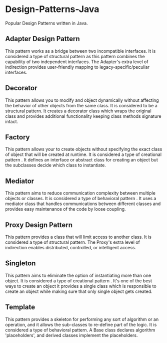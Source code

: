# Design-Patterns-Java
Popular Design Patterns written in Java.

## Adapter Design Pattern

This pattern works as a bridge between two incompatible interfaces. It is considered a type of structural pattern as this pattern combines the capability of two independent interfaces. The Adapter's extra level of indirection provides user-friendly  mapping to legacy-specific/peculiar interfaces.

## Decorator
This pattern allows you to modify and object dynamically without affecting the behavior of other objects from the same class. It is considered to be a structural pattern. It creates a decorator class which wraps the original class and provides additional functionality keeping class methods signature intact.

## Factory

This pattern allows your to create objects without specifying the exact class of object that will be created at runtime. It is considered a type of creational pattern . It defines an interface or abstract class for creating an object but the subclasses decide which class to instantiate.

## Mediator
This pattern aims to reduce communication complexity between multiple objects or classes. It is considered a type of behavioral pattern . It uses a mediator class that handles communications between different classes and provides easy maintenance of the code by loose coupling.

## Proxy Design Pattern

This pattern provides a class that will limit access to another class. It is considered a type of structural pattern. The Proxy's extra level of indirection enables distributed, controlled, or intelligent access.

## Singleton

This pattern aims to eliminate the option of instantiating more than one object. It is considered a type of creational pattern . It's one of the best ways to create an object it provides a single class which is responsible to create an object while making sure that only single object gets created.

## Template
This pattern provides a skeleton for performing any sort of algorithm or an operation, and it allows the sub-classes to re-define part of the logic. It is considered a type of behavioral pattern. A Base class declares algorithm 'placeholders', and derived classes implement the placeholders.
